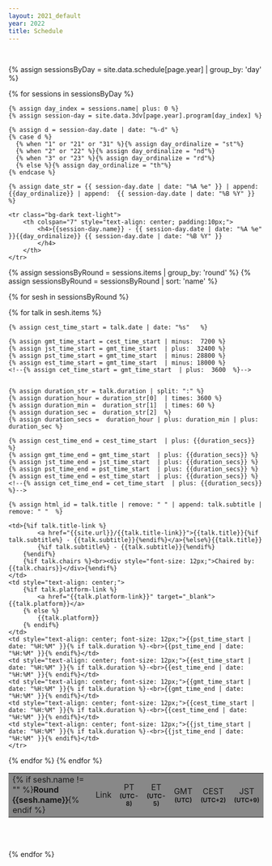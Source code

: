 ```yaml
---
layout: 2021_default
year: 2022
title: Schedule
---
```


<br>

{% assign sessionsByDay = site.data.schedule[page.year] | group_by: 'day' %}

{% for sessions in sessionsByDay %}
<table class="table table-striped" style="width:100%;">

<tbody>

	{% assign day_index = sessions.name| plus: 0 %}
	{% assign session-day = site.data.3dv[page.year].program[day_index] %}
	
 	{% assign d = session-day.date | date: "%-d" %}
	{% case d %}
	  {% when "1" or "21" or "31" %}{% assign day_ordinalize = "st"%}
	  {% when "2" or "22" %}{% assign day_ordinalize = "nd"%}
	  {% when "3" or "23" %}{% assign day_ordinalize = "rd"%}
	  {% else %}{% assign day_ordinalize = "th"%}
	{% endcase %}

	{% assign date_str = {{ session-day.date | date: "%A %e" }} | append: {{day_ordinalize}} | append:  {{ session-day.date | date: "%B %Y" }} %}
	
	<tr class="bg-dark text-light">
		<th colspan="7" style="text-align: center; padding:10px;">
			<h4>{{session-day.name}} - {{ session-day.date | date: "%A %e" }}{{day_ordinalize}} {{ session-day.date | date: "%B %Y" }} 
			</h4> 
		</th>
	</tr>

{% assign sessionsByRound = sessions.items | group_by: 'round'  %}
{% assign sessionsByRound = sessionsByRound | sort: 'name'  %}

{% for sesh in sessionsByRound %}

  <tr class="text-light" style="background-color: #888;">
	<td id="Day{{session-day.day}}Round{{sesh.name}}" style="text-align: left; width:50%;">
    	{% if sesh.name != "" %}<b>Round {{sesh.name}}</b>{% endif %}
    </td>
    <td style="text-align: center;">Link</td>
    <td style="text-align: center;">PT<br><b style="font-size:12px;">(UTC-8)</b></td>
    <td style="text-align: center;">ET<br><b style="font-size:12px;">(UTC-5)</b></td>
    <td style="text-align: center">GMT<br><b style="font-size:12px;">(UTC)</b></td>
    <td style="text-align: center;">CEST<br><b style="font-size:12px;">(UTC+2)</b></td>
    <td style="text-align: center;">JST<br><b style="font-size:12px;">(UTC+9)</b></td>
  </tr>
  
  

{% for talk in sesh.items %}
  <!--The next two lines are a trick to use CEST as reference because the
  decoding of talk.date seems to do some second counting with respect to GMT by
  default and I was too lazy to look for where this happens (sorry).-->
	{% assign cest_time_start = talk.date | date: "%s"   %}
  <!--It seems that this I need this locally but not when I deploy ... This
  kind of time trick is better left alone ...-->

	{% assign gmt_time_start = cest_time_start | minus:  7200 %}
	{% assign jst_time_start = gmt_time_start  | plus:  32400 %}
	{% assign pst_time_start = gmt_time_start  | minus: 28800 %}	
	{% assign est_time_start = gmt_time_start  | minus: 18000 %}
	<!--{% assign cet_time_start = gmt_time_start  | plus:  3600  %}-->
	
	
	{% assign duration_str = talk.duration | split: ":" %}
	{% assign duration_hour = duration_str[0]  | times: 3600 %}
	{% assign duration_min =  duration_str[1]  | times: 60 %}
	{% assign duration_sec =  duration_str[2]  %}
	{% assign duration_secs =  duration_hour | plus: duration_min | plus: duration_sec %}
	
	{% assign cest_time_end = cest_time_start  | plus: {{duration_secs}} %}
	{% assign gmt_time_end = gmt_time_start  | plus: {{duration_secs}} %}
	{% assign jst_time_end = jst_time_start  | plus: {{duration_secs}} %}
	{% assign pst_time_end = pst_time_start  | plus: {{duration_secs}} %}	
	{% assign est_time_end = est_time_start  | plus: {{duration_secs}} %}
	<!--{% assign cet_time_end = cet_time_start  | plus: {{duration_secs}} %}-->
	
	{% assign html_id = talk.title | remove: " " | append: talk.subtitle | remove: " "  %}

  <tr id="{{html_id}}" style="margin:10px;">

    <td>{%if talk.title-link %} 
    		<a href="{{site.url}}/{{talk.title-link}}">{{talk.title}}{%if talk.subtitle%} - {{talk.subtitle}}{%endif%}</a>{%else%}{{talk.title}}
    		{%if talk.subtitle%} - {{talk.subtitle}}{%endif%}
    	{%endif%}
    	{%if talk.chairs %}<br><div style="font-size: 12px;">Chaired by: {{talk.chairs}}</div>{%endif%}
    </td>
    <td style="text-align: center;">
    	{%if talk.platform-link %} 
    		<a href="{{talk.platform-link}}" target="_blank">{{talk.platform}}</a>
    	{% else %}
    		{{talk.platform}}
    	{% endif%}
    </td>
    <td style="text-align: center; font-size: 12px;">{{pst_time_start | date: "%H:%M" }}{% if talk.duration %}-<br>{{pst_time_end | date: "%H:%M" }}{% endif%}</td>
    <td style="text-align: center; font-size: 12px;">{{est_time_start | date: "%H:%M" }}{% if talk.duration %}-<br>{{est_time_end | date: "%H:%M" }}{% endif%}</td>
    <td style="text-align: center; font-size: 12px;">{{gmt_time_start | date: "%H:%M" }}{% if talk.duration %}-<br>{{gmt_time_end | date: "%H:%M" }}{% endif%}</td>
    <td style="text-align: center; font-size: 12px;">{{cest_time_start | date: "%H:%M" }}{% if talk.duration %}-<br>{{cest_time_end | date: "%H:%M" }}{% endif%}</td>
    <td style="text-align: center; font-size: 12px;">{{jst_time_start | date: "%H:%M" }}{% if talk.duration %}-<br>{{jst_time_end | date: "%H:%M" }}{% endif%}</td>
    </tr>

{% endfor %}
{% endfor %}

</tbody>
</table>
<br/>
<br/>

{% endfor %}

